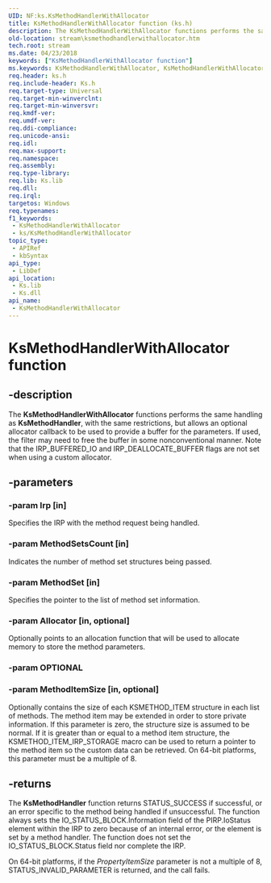 ```yaml
---
UID: NF:ks.KsMethodHandlerWithAllocator
title: KsMethodHandlerWithAllocator function (ks.h)
description: The KsMethodHandlerWithAllocator functions performs the same handling as KsMethodHandler, with the same restrictions, but allows an optional allocator callback to be used to provide a buffer for the parameters.
old-location: stream\ksmethodhandlerwithallocator.htm
tech.root: stream
ms.date: 04/23/2018
keywords: ["KsMethodHandlerWithAllocator function"]
ms.keywords: KsMethodHandlerWithAllocator, KsMethodHandlerWithAllocator function [Streaming Media Devices], ks/KsMethodHandlerWithAllocator, ksfunc_b8089a49-086b-4695-bebd-6fc3817ed7e0.xml, stream.ksmethodhandlerwithallocator
req.header: ks.h
req.include-header: Ks.h
req.target-type: Universal
req.target-min-winverclnt: 
req.target-min-winversvr: 
req.kmdf-ver: 
req.umdf-ver: 
req.ddi-compliance: 
req.unicode-ansi: 
req.idl: 
req.max-support: 
req.namespace: 
req.assembly: 
req.type-library: 
req.lib: Ks.lib
req.dll: 
req.irql: 
targetos: Windows
req.typenames: 
f1_keywords:
 - KsMethodHandlerWithAllocator
 - ks/KsMethodHandlerWithAllocator
topic_type:
 - APIRef
 - kbSyntax
api_type:
 - LibDef
api_location:
 - Ks.lib
 - Ks.dll
api_name:
 - KsMethodHandlerWithAllocator
---
```


# KsMethodHandlerWithAllocator function


## -description

The <b>KsMethodHandlerWithAllocator</b> functions performs the same handling as <b>KsMethodHandler</b>, with the same restrictions, but allows an optional allocator callback to be used to provide a buffer for the parameters. If used, the filter may need to free the buffer in some nonconventional manner. Note that the IRP_BUFFERED_IO and IRP_DEALLOCATE_BUFFER flags are not set when using a custom allocator.

## -parameters

### -param Irp [in]


Specifies the IRP with the method request being handled.

### -param MethodSetsCount [in]


Indicates the number of method set structures being passed.

### -param MethodSet [in]


Specifies the pointer to the list of method set information.

### -param Allocator [in, optional]


Optionally points to an allocation function that will be used to allocate memory to store the method parameters.

### -param OPTIONAL

### -param MethodItemSize [in, optional]

Optionally contains the size of each KSMETHOD_ITEM structure in each list of methods. The method item may be extended in order to store private information. If this parameter is zero, the structure size is assumed to be normal. If it is greater than or equal to a method item structure, the KSMETHOD_ITEM_IRP_STORAGE macro can be used to return a pointer to the method item so the custom data can be retrieved. On 64-bit platforms, this parameter must be a multiple of 8.

## -returns

The <b>KsMethodHandler</b> function returns STATUS_SUCCESS if successful, or an error specific to the method being handled if unsuccessful. The function always sets the IO_STATUS_BLOCK.Information field of the PIRP.IoStatus element within the IRP to zero because of an internal error, or the element is set by a method handler. The function does not set the IO_STATUS_BLOCK.Status field nor complete the IRP.

On 64-bit platforms, if the <i>PropertyItemSize</i> parameter is not a multiple of 8, STATUS_INVALID_PARAMETER is returned, and the call fails.

